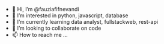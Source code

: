 - 👋 Hi, I’m @fauziafifnevandi
- 👀 I’m interested in python, javascript, database
- 🌱 I’m currently learning data analyst, fullstackweb, rest-api
- 💞️ I’m looking to collaborate on code
- 📫 How to reach me ...

<!---
fauziafifnevandi/fauziafifnevandi is a ✨ special ✨ repository because its `README.md` (this file) appears on your GitHub profile.
You can click the Preview link to take a look at your changes.
--->

